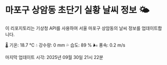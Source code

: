 
# 마포구 상암동 초단기 실황 날씨 정보 🌤️

이 리포지토리는 기상청 API를 사용하여 서울 마포구 상암동의 날씨 정보를 업데이트합니다. 

🌡️ 기온: 18.7 ℃
💧 강수량: 0 mm
💦 습도: 89 %
🌬️ 풍속: 0.2 m/s

마지막 업데이트 시각: 2025년 09월 30일 21시 22분    
